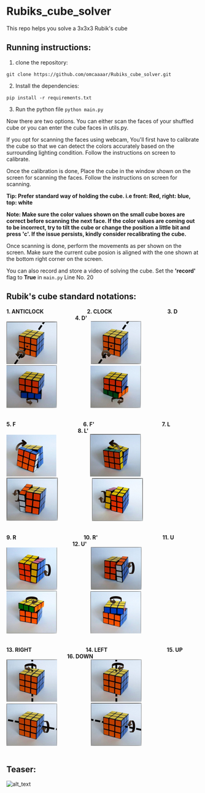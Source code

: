 # Rubiks_cube_solver
This repo helps you solve a 3x3x3 Rubik's cube

## Running instructions:

1. clone the repository: 
```
git clone https://github.com/omcaaaar/Rubiks_cube_solver.git
```

2. Install the dependencies:

```
pip install -r requirements.txt
```

3. Run the python file ```python main.py```

Now there are two options. You can either scan the faces of your shuffled cube or you can enter the cube faces in utils.py.

If you opt for scanning the faces using webcam, You'll first have to calibrate the cube so that we can detect the colors accurately based on the surrounding lighting condition.
Follow the instructions on screen to calibrate.

Once the calibration is done, Place the cube in the window shown on the screen for scanning the faces. Follow the instructions on screen for scanning.

**Tip: Prefer standard way of holding the cube. i.e front: Red, right: blue, top: white**

**Note: Make sure the color values shown on the small cube boxes are correct before scanning the next face. If the color values are coming out to be incorrect, try to tilt the cube or change the position a little bit and press 'c'. If the issue persists, kindly consider recalibrating the cube.**

Once scanning is done, perform the movements as per shown on the screen. Make sure the current cube posion is aligned with the one shown at the bottom right corner on the screen.

You can also record and store a video of solving the cube. Set the **'record'** flag to **True** in ```main.py``` Line No. 20

## Rubik's cube standard notations:

**1. ANTICLOCK** &emsp;&emsp;&emsp;&emsp;&emsp;&emsp;&emsp;&ensp;
**2. CLOCK**&emsp;&emsp;&emsp;&emsp;&emsp;&emsp;&emsp;&emsp;&emsp;&emsp;
**3. D** &emsp;&emsp;&emsp;&emsp;&emsp;&emsp;&emsp;&emsp;&emsp;&emsp;&emsp;&emsp;&ensp;
**4. D'** &emsp;&emsp;<br>
![alt_text](https://github.com/omcaaaar/Rubiks_cube_solver/blob/main/assets/ANTICLOCK.png)&emsp;&emsp;&emsp;&emsp;&emsp;&emsp;
![alt_text](https://github.com/omcaaaar/Rubiks_cube_solver/blob/main/assets/CLOCK.png)&emsp;&emsp;&emsp;&emsp;&emsp;&emsp;
![alt_text](https://github.com/omcaaaar/Rubiks_cube_solver/blob/main/assets/D.png)&emsp;&emsp;&emsp;&emsp;&emsp;&emsp;
![alt_text](https://github.com/omcaaaar/Rubiks_cube_solver/blob/main/assets/D'.png)&emsp;&emsp;&emsp;&emsp;&emsp;&emsp;<br><br>

**5. F** &emsp;&emsp;&emsp;&emsp;&emsp;&emsp;&emsp;&emsp;&emsp;&emsp;&emsp;&emsp;
**6. F'** &emsp;&emsp;&emsp;&emsp;&emsp;&emsp;&emsp;&emsp;&emsp;&emsp;&emsp;&emsp;
**7. L** &emsp;&emsp;&emsp;&emsp;&emsp;&emsp;&emsp;&emsp;&emsp;&emsp;&emsp;&emsp;&emsp;
**8. L'** <br>
![alt_text](https://github.com/omcaaaar/Rubiks_cube_solver/blob/main/assets/F.png)&emsp;&emsp;&emsp;&emsp;&emsp;&emsp;
![alt_text](https://github.com/omcaaaar/Rubiks_cube_solver/blob/main/assets/F'.png)&emsp;&emsp;&emsp;&emsp;&emsp;&emsp;
![alt_text](https://github.com/omcaaaar/Rubiks_cube_solver/blob/main/assets/L.png)&emsp;&emsp;&emsp;&emsp;&emsp;&emsp;
![alt_text](https://github.com/omcaaaar/Rubiks_cube_solver/blob/main/assets/L'.png)&emsp;&emsp;&emsp;&emsp;&emsp;&emsp;<br><br>

**9. R** &emsp;&emsp;&emsp;&emsp;&emsp;&emsp;&emsp;&emsp;&emsp;&emsp;&emsp;&emsp;
**10. R'** &emsp;&emsp;&emsp;&emsp;&emsp;&emsp;&emsp;&emsp;&emsp;&emsp;&emsp;&ensp;
**11. U** &emsp;&emsp;&emsp;&emsp;&emsp;&emsp;&emsp;&emsp;&emsp;&emsp;&emsp;&emsp;
**12. U'** <br>
![alt_text](https://github.com/omcaaaar/Rubiks_cube_solver/blob/main/assets/R.png)&emsp;&emsp;&emsp;&emsp;&emsp;&emsp;
![alt_text](https://github.com/omcaaaar/Rubiks_cube_solver/blob/main/assets/R'.png)&emsp;&emsp;&emsp;&emsp;&emsp;&emsp;
![alt_text](https://github.com/omcaaaar/Rubiks_cube_solver/blob/main/assets/U.png)&emsp;&emsp;&emsp;&emsp;&emsp;&emsp;
![alt_text](https://github.com/omcaaaar/Rubiks_cube_solver/blob/main/assets/U'.png)&emsp;&emsp;&emsp;&emsp;&emsp;&emsp;<br><br>

**13. RIGHT** &emsp;&emsp;&emsp;&emsp;&emsp;&emsp;&emsp;&emsp;&emsp;&ensp;
**14. LEFT** &emsp;&emsp;&emsp;&emsp;&emsp;&emsp;&emsp;&emsp;&emsp;&emsp;&ensp;
**15. UP** &emsp;&emsp;&emsp;&emsp;&emsp;&emsp;&emsp;&emsp;&emsp;&emsp;&emsp;
**16. DOWN** <br>
![alt_text](https://github.com/omcaaaar/Rubiks_cube_solver/blob/main/assets/RIGHT.png)&emsp;&emsp;&emsp;&emsp;&emsp;&emsp;
![alt_text](https://github.com/omcaaaar/Rubiks_cube_solver/blob/main/assets/LEFT.png)&emsp;&emsp;&emsp;&emsp;&emsp;&emsp;
![alt_text](https://github.com/omcaaaar/Rubiks_cube_solver/blob/main/assets/UP.png)&emsp;&emsp;&emsp;&emsp;&emsp;&emsp;
![alt_text](https://github.com/omcaaaar/Rubiks_cube_solver/blob/main/assets/DOWN.png)&emsp;&emsp;&emsp;&emsp;&emsp;&emsp;<br><br>

## Teaser:

![alt_text](https://github.com/omcaaaar/Rubiks_cube_solver/blob/main/assets/cube.gif)&emsp;&emsp;&emsp;&emsp;&emsp;&emsp;<br><br>
